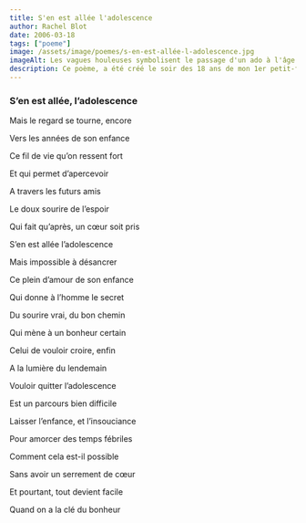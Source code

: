 ```yaml
---
title: S'en est allée l'adolescence
author: Rachel Blot
date: 2006-03-18
tags: ["poeme"]
image: /assets/image/poemes/s-en-est-allée-l-adolescence.jpg
imageAlt: Les vagues houleuses symbolisent le passage d'un ado à l'âge adulte
description: Ce poème, a été créé le soir des 18 ans de mon 1er petit-fils
---
```



### S’en est allée, l’adolescence

Mais le regard se tourne, encore

Vers les années de son enfance

Ce fil de vie qu’on ressent fort

Et qui permet d’apercevoir

A travers les futurs amis

Le doux sourire de l’espoir

Qui fait qu’après, un cœur soit pris

S’en est allée l’adolescence

Mais impossible à désancrer

Ce plein d’amour de son enfance

Qui donne à l’homme le secret

Du sourire vrai, du bon chemin

Qui mène à un bonheur certain

Celui de vouloir croire, enfin

A la lumière du lendemain

Vouloir quitter l’adolescence

Est un parcours bien difficile

Laisser l’enfance, et l’insouciance

Pour amorcer des temps fébriles

Comment cela est-il possible

Sans avoir un serrement de cœur

Et pourtant, tout devient facile

Quand on a la clé du bonheur